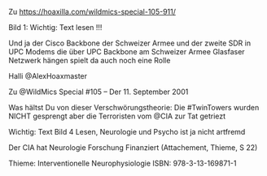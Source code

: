 Zu https://hoaxilla.com/wildmics-special-105-911/

Bild 1: Wichtig: Text lesen !!!

Und ja der Cisco Backbone der Schweizer Armee und der zweite SDR in UPC Modems die über UPC Backbone am Schweizer Armee Glasfaser Netzwerk hängen spielt da auch noch eine Rolle

Halli @AlexHoaxmaster


Zu @WildMics
 Special #105 – Der 11. September 2001

Was hältst Du von dieser Verschwörungstheorie: Die #TwinTowers wurden NICHT gesprengt aber die Terroristen vom @CIA
 zur Tat getriezt

Wichtig:
Text Bild 4 Lesen, Neurologie und Psycho ist ja nicht artfremd


Der CIA hat Neurologie Forschung Finanziert (Attachement, Thieme, S 22)

Thieme: Interventionelle Neurophysiologie
ISBN: 978-3-13-169871-1 

